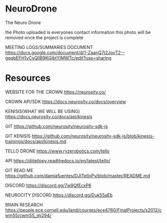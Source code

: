 # NeuroDrone
The Neuro Drone

the Photo uploaded is everyones contact information
this photo will be removed once the project is complete

MEETING LOGS/SUMMARIES DOCUMENT
https://docs.google.com/document/d/1-ZaanQ7I2JovT2--gqgbEFH1vCsQIIB9KGjbtYIMWTc/edit?usp=sharing

# Resources
WEBSITE FOR THE CROWN
https://neurosity.co/


CROWN API/SDK
https://docs.neurosity.co/docs/overview


KENISIS(WHAT WE WILL BE USING)
https://docs.neurosity.co/docs/api/kinesis


GIT 
https://github.com/neurosity/neurosity-sdk-js


GIT KENISIS
https://github.com/neurosity/neurosity-sdk-js/blob/kinesis-trainings/docs/api/kinesis.md

TELLO DRONE
https://www.ryzerobotics.com/tello


API
https://djitellopy.readthedocs.io/en/latest/tello/


GIT READ ME
https://github.com/damiafuentes/DJITelloPy/blob/master/README.md

DISCORD
https://discord.gg/7w9QfEcxP6

NEUROCITY DISCORD
https://discord.gg/Duk55aEb

BRAIN RESEARCH
https://people.ece.cornell.edu/land/courses/ece4760/FinalProjects/s2012/cwm55/cwm55_mj294/
